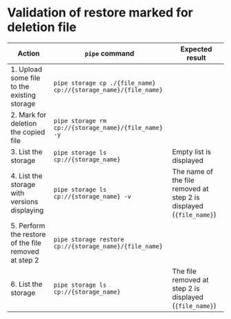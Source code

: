 # Validation of restore marked for deletion file

| Action | `pipe` command | Expected result |
|---|---|---|
| 1. Upload some file to the existing storage | `pipe storage cp ./{file_name} cp://{storage_name}/{file_name}` |  |
| 2. Mark for deletion the copied file | `pipe storage rm cp://{storage_name}/{file_name} -y` |  |
| 3. List the storage | `pipe storage ls cp://{storage_name}` | Empty list is displayed |
| 4. List the storage with versions displaying | `pipe storage ls cp://{storage_name} -v` | The name of the file removed at step 2 is displayed (`{file_name}`) |
| 5. Perform the restore of the file removed at step 2 | `pipe storage restore cp://{storage_name}/{file_name}` |  |
| 6. List the storage | `pipe storage ls cp://{storage_name}` | The file removed at step 2 is displayed (`{file_name}`) |
